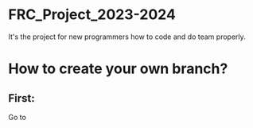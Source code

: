 # FRC_Project_2023-2024
It's the project for new programmers how to code and do team properly.

# How to create your own branch?   
## First:
Go to 
